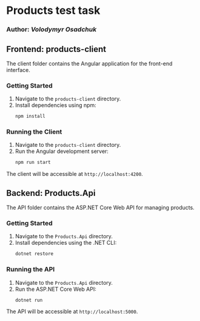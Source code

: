 # Products test task

### Author: <i>Volodymyr Osadchuk</i>

## Frontend: products-client

The client folder contains the Angular application for the front-end interface.

### Getting Started

1. Navigate to the `products-client` directory.
2. Install dependencies using npm:
    ```bash
    npm install
    ```

### Running the Client

1. Navigate to the `products-client` directory.
2. Run the Angular development server:
    ```bash
    npm run start
    ```

The client will be accessible at `http://localhost:4200`.

## Backend: Products.Api

The API folder contains the ASP.NET Core Web API for managing products.

### Getting Started

1. Navigate to the `Products.Api` directory.
2. Install dependencies using the .NET CLI:
    ```bash
    dotnet restore
    ```

### Running the API

1. Navigate to the `Products.Api` directory.
2. Run the ASP.NET Core Web API:
    ```bash
    dotnet run
    ```

The API will be accessible at `http://localhost:5000`.

